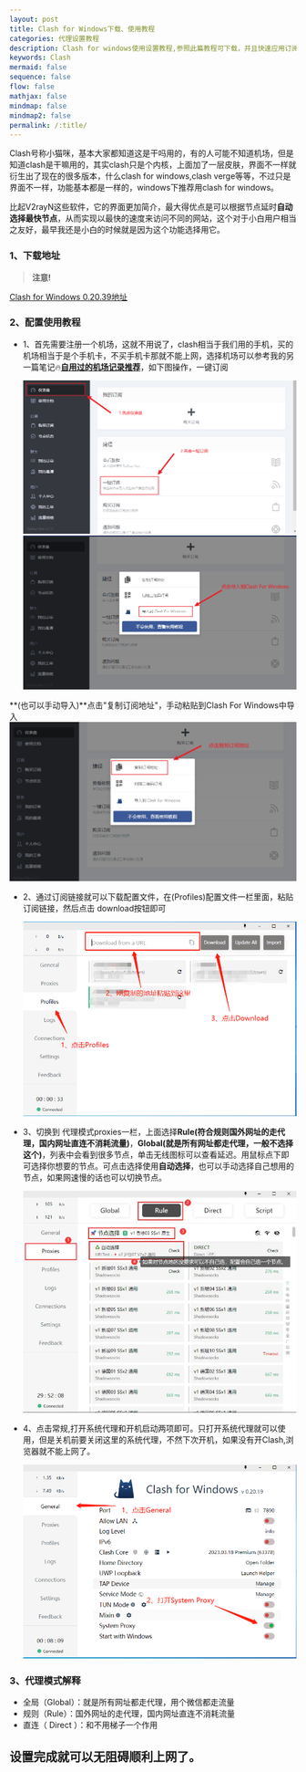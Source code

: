 ```yaml
---
layout: post
title: Clash for Windows下载、使用教程
categories: 代理设置教程
description: Clash for windows使用设置教程,参照此篇教程可下载，并且快速应用订阅实现上网，Clash号称小猫咪，基本大家都知道这是干吗用的，有的人可能不知道机场，但是知道clash是干嘛用的，其实clash只是个内核，上面加了一层皮肤，界面不一样就衍生出了现在的很多版本，什么clash for windows,clash verge等等
keywords: Clash
mermaid: false
sequence: false
flow: false
mathjax: false
mindmap: false
mindmap2: false
permalink: /:title/
---
```

Clash号称小猫咪，基本大家都知道这是干吗用的，有的人可能不知道机场，但是知道clash是干嘛用的，其实clash只是个内核，上面加了一层皮肤，界面不一样就衍生出了现在的很多版本，什么clash for windows,clash verge等等，不过只是界面不一样，功能基本都是一样的，windows下推荐用clash for windows。        

比起V2rayN这些软件，它的界面更加简介，最大得优点是可以根据节点延时**自动选择最快节点**，从而实现以最快的速度来访问不同的网站，这个对于小白用户相当之友好，最早我还是小白的时候就是因为这个功能选择用它。  


### 1、下载地址  

> **注意!** 

[Clash for Windows 0.20.39地址](hhttps://mirror.ghproxy.com/https://raw.githubusercontent.com/OpenWayz/OpenWayz.github.io/main/Clash.for.Windows-0.20.39-win.7z)

### 2、配置使用教程 

- 1、首先需要注册一个机场，这就不用说了，clash相当于我们用的手机，买的机场相当于是个手机卡，不买手机卡那就不能上网，选择机场可以参考我的另一篇笔记🔥[**自用过的机场记录推荐**](https://www.openwayz.com/jichang/)，如下图操作，一键订阅  
    
    ![机场订阅](/images/posts/Clash/001.png)
    ![机场订阅](/images/posts/Clash/002.png)

**(也可以手动导入)**点击"复制订阅地址"，手动粘贴到Clash For Windows中导入
    ![机场订阅](/images/posts/Clash/003.png)
    
- 2、通过订阅链接就可以下载配置文件，在(Profiles)配置文件一栏里面，粘贴订阅链接，然后点击 download按钮即可  
    
    ![机场订阅](/images/posts/Clash/004.png)
    
- 3、切换到 代理模式proxies一栏，上面选择**Rule(符合规则国外网址的走代理，国内网址直连不消耗流量)**，**Global(就是所有网址都走代理，一般不选择这个)**，列表中会看到很多节点，单击无线图标可以查看延迟。用鼠标点下即可选择你想要的节点。可点击选择使用**自动选择**，也可以手动选择自己想用的节点，如果网速慢的话也可以切换节点。

    ![机场订阅](/images/posts/Clash/clash-sub2.webp)
    
- 4、点击常规,打开系统代理和开机启动两项即可。只打开系统代理就可以使用，但是关机前要关闭这里的系统代理，不然下次开机，如果没有开Clash,浏览器就不能上网了。  
    
    ![使用Clash](/images/posts/Clash/005.png)


### 3、代理模式解释 

- 全局（Global）：就是所有网址都走代理，用个微信都走流量    
- 规则（Rule）：国外网址的走代理，国内网址直连不消耗流量    
- 直连（ Direct ）：和不用梯子一个作用    

## 设置完成就可以无阻碍顺利上网了。   
